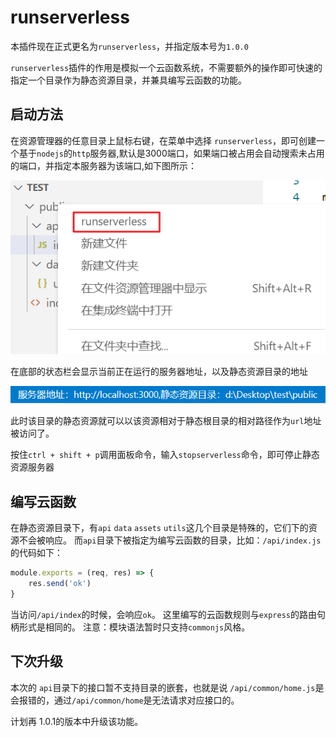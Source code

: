 # runserverless

本插件现在正式更名为`runserverless`，并指定版本号为`1.0.0`

`runserverless`插件的作用是模拟一个云函数系统，不需要额外的操作即可快速的指定一个目录作为静态资源目录，并兼具编写云函数的功能。

## 启动方法

在资源管理器的任意目录上鼠标右键，在菜单中选择 `runserverless`，即可创建一个基于`nodejs`的`http`服务器,默认是3000端口，如果端口被占用会自动搜索未占用的端口，并指定本服务器为该端口,如下图所示：

![](./img/1.png)

在底部的状态栏会显示当前正在运行的服务器地址，以及静态资源目录的地址

![](./img/2.png)

此时该目录的静态资源就可以以该资源相对于静态根目录的相对路径作为`url`地址被访问了。

按住`ctrl + shift + p`调用面板命令，输入`stopserverless`命令，即可停止静态资源服务器
## 编写云函数
在静态资源目录下，有`api`  `data`  `assets`  `utils`这几个目录是特殊的，它们下的资源不会被响应。
而`api`目录下被指定为编写云函数的目录，比如：`/api/index.js`的代码如下：
```js
module.exports = (req, res) => {
    res.send('ok')
}
```
当访问`/api/index`的时候，会响应`ok`。
这里编写的云函数规则与`express`的路由句柄形式是相同的。
注意：模块语法暂时只支持`commonjs`风格。

## 下次升级

本次的 `api`目录下的接口暂不支持目录的嵌套，也就是说 `/api/common/home.js`是会报错的，通过`/api/common/home`是无法请求对应接口的。

计划再 1.0.1的版本中升级该功能。
